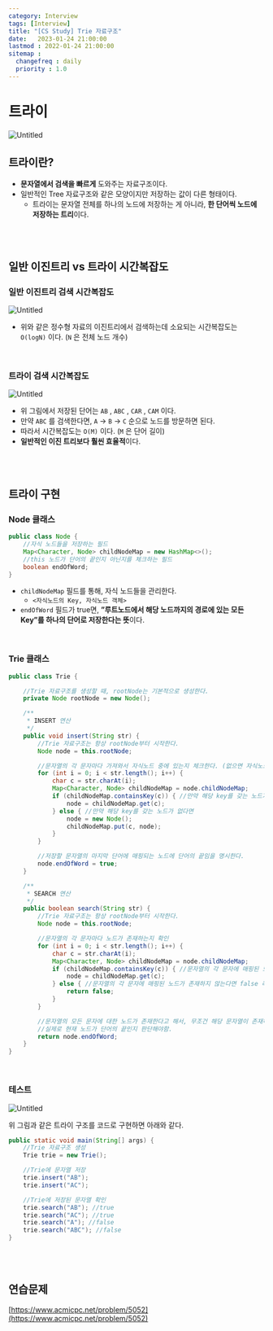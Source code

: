 ```yaml
---
category: Interview
tags: [Interview]
title: "[CS Study] Trie 자료구조"
date:   2023-01-24 21:00:00 
lastmod : 2022-01-24 21:00:00
sitemap :
  changefreq : daily
  priority : 1.0
---
```


# 트라이

![Untitled](/assets/img/2023-01-24-Interview_Trie/Untitled.png)

## 트라이란?

- **문자열에서 검색을 빠르게** 도와주는 자료구조이다.
- 일반적인 Tree 자료구조와 같은 모양이지만 저장하는 값이 다른 형태이다.
    - 트라이는 문자열 전체를 하나의 노드에 저장하는 게 아니라, **한 단어씩 노드에 저장하는 트리**이다.

<br/><br/>

## 일반 이진트리 vs 트라이 시간복잡도

### 일반 이진트리 검색 시간복잡도

![Untitled](/assets/img/2023-01-24-Interview_Trie/Untitled%201.png)

- 위와 같은 정수형 자료의 이진트리에서 검색하는데 소요되는 시간복잡도는 `O(logN)` 이다. (`N` 은 전체 노드 개수)

<br/>

### 트라이 검색 시간복잡도

![Untitled](/assets/img/2023-01-24-Interview_Trie/Untitled%202.png)

- 위 그림에서 저장된 단어는 `AB` , `ABC` , `CAR` , `CAM` 이다.
- 만약 `ABC` 를 검색한다면, `A` → `B` → `C` 순으로 노드를 방문하면 된다.
- 따라서 시간복잡도는 `O(M)` 이다. (`M` 은 단어 길이)
- **일반적인 이진 트리보다 훨씬 효율적**이다.

<br/><br/>

## 트라이 구현

### Node 클래스

```java
public class Node {
	//자식 노드들을 저장하는 필드
	Map<Character, Node> childNodeMap = new HashMap<>();
	//this 노드가 단어의 끝인지 아닌지를 체크하는 필드
	boolean endOfWord;
}
```

- `childNodeMap` 필드를 통해, 자식 노드들을 관리한다.
    - `<자식노드의 Key, 자식노드 객체>`
- `endOfWord` 필드가 true면, **”루트노드에서 해당 노드까지의 경로에 있는 모든 Key”를 하나의 단어로 저장한다는 뜻**이다.

<br/>

### Trie 클래스

```java
public class Trie {

	//Trie 자료구조를 생성할 때, rootNode는 기본적으로 생성한다.
	private Node rootNode = new Node();

	/**
	 * INSERT 연산
	 */
	public void insert(String str) {
		//Trie 자료구조는 항상 rootNode부터 시작한다.
		Node node = this.rootNode;

		//문자열의 각 문자마다 가져와서 자식노드 중에 있는지 체크한다. (없으면 자식노드를 새로 생성한다.)
		for (int i = 0; i < str.length(); i++) {
			char c = str.charAt(i);
			Map<Character, Node> childNodeMap = node.childNodeMap;
			if (childNodeMap.containsKey(c)) { //만약 해당 key를 갖는 노드가 존재하면
				node = childNodeMap.get(c);
			} else { //만약 해당 key를 갖는 노드가 없다면
				node = new Node();
				childNodeMap.put(c, node);
			}
		}

		//저장할 문자열의 마지막 단어에 매핑되는 노드에 단어의 끝임을 명시한다.
		node.endOfWord = true;
	}

	/**
	 * SEARCH 연산
	 */
	public boolean search(String str) {
		//Trie 자료구조는 항상 rootNode부터 시작한다.
		Node node = this.rootNode;

		//문자열의 각 문자마다 노드가 존재하는지 확인
		for (int i = 0; i < str.length(); i++) {
			char c = str.charAt(i);
			Map<Character, Node> childNodeMap = node.childNodeMap;
			if (childNodeMap.containsKey(c)) { //문자열의 각 문자에 매핑된 노드가 존재하면 가져온다.
				node = childNodeMap.get(c);
			} else { //문자열의 각 문자에 매핑된 노드가 존재하지 않는다면 false 리턴
				return false;
			}
		}

		//문자열의 모든 문자에 대한 노드가 존재한다고 해서, 무조건 해당 문자열이 존재하는것이 아니다.
		//실제로 현재 노드가 단어의 끝인지 판단해야함.
		return node.endOfWord;
	}
}
```

<br/>

### 테스트

![Untitled](/assets/img/2023-01-24-Interview_Trie/Untitled%203.png)

위 그림과 같은 트라이 구조를 코드로 구현하면 아래와 같다.

```java
public static void main(String[] args) {
	//Trie 자료구조 생성
	Trie trie = new Trie();

	//Trie에 문자열 저장
	trie.insert("AB");
	trie.insert("AC");

	//Trie에 저장된 문자열 확인
	trie.search("AB"); //true
	trie.search("AC"); //true
	trie.search("A"); //false
	trie.search("ABC"); //false
}
```

<br/><br/>

## 연습문제

[https://www.acmicpc.net/problem/5052](https://www.acmicpc.net/problem/5052)